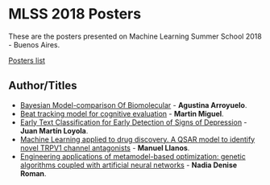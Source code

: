# MLSS 2018 Posters

These are the posters presented on Machine Learning Summer School 2018 - Buenos Aires.

[Posters list](http://mlss2018.net.ar/posters.php)

## Author/Titles

* [Bayesian Model-comparison Of Biomolecular](https://github.com/mndominguez/mlss2018/blob/master/posters/Agustina_Arroyuelo.pdf) - **Agustina Arroyuelo**.
* [Beat tracking model for cognitive evaluation](https://github.com/mndominguez/mlss2018/blob/master/posters/Martin_Miguel.pdf) - **Martin Miguel**.
* [Early Text Classification for Early Detection of Signs of Depression](https://github.com/mndominguez/mlss2018/blob/master/posters/juan_martin_loyola.pdf) - **Juan Martín Loyola**.
* [Machine Learning applied to drug discovery. A QSAR model to identify novel TRPV1 channel antagonists](https://github.com/mndominguez/mlss2018/blob/master/posters/Manuel_Llanos.jpg) - **Manuel Llanos**.
* [Engineering applications of metamodel-based optimization: genetic algorithms coupled with artificial neural networks](https://github.com/mndominguez/mlss2018/blob/master/posters/Nadia_Denise_Roman.pdf) - **Nadia Denise Roman**.